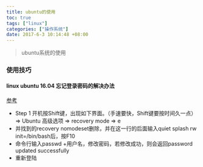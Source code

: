```yaml
---
title: ubuntu的使用
toc: true
tags: ["linux"]
categories: ["操作系统"]
date: 2017-6-3 10:14:48 +08:00
---
```

> ubuntu系统的使用

<!--more-->  

### 使用技巧
#### linux ubuntu 16.04 忘记登录密码的解决办法
[参考](http://blog.csdn.net/w410589502/article/details/53611974)
- Step 1 开机按Shift键，出现如下界面。（手速要快，Shift键要按时间久一点）=> Ubuntu 高级选项 => recovery mode => e
- 并找到的recovery nomodeset删除，并在这一行的后面输入quiet splash rw init=/bin/bash后，按F10
- 命令行输入passwd +用户名，修改密码，若修改成功，则会返回password updated successfully
- 重新登陆
